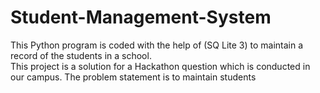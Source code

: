 # Student-Management-System
This Python program is coded with the help of (SQ Lite 3) to maintain a record of the students in a school.  
This project is a solution for a Hackathon question which is conducted in our campus.
  The problem statement is to maintain students
